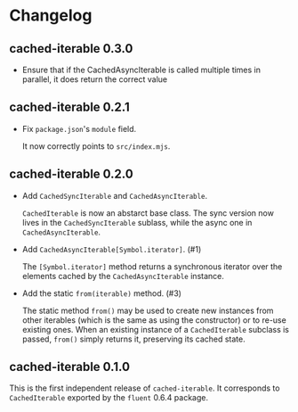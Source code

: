 # Changelog

## cached-iterable 0.3.0

  - Ensure that if the CachedAsyncIterable is called multiple times in parallel, it does return the correct value

## cached-iterable 0.2.1

  - Fix `package.json`'s `module` field.

    It now correctly points to `src/index.mjs`.

## cached-iterable 0.2.0

  - Add `CachedSyncIterable` and `CachedAsyncIterable`.

    `CachedIterable` is now an abstarct base class. The sync version now
    lives in the `CachedSyncIterable` sublass, while the async one in
    `CachedAsyncIterable`.

  - Add `CachedAsyncIterable[Symbol.iterator]`. (#1)

    The `[Symbol.iterator]` method returns a synchronous iterator over the
    elements cached by the `CachedAsyncIterable` instance.

  - Add the static `from(iterable)` method. (#3)

    The static method `from()` may be used to create new instances from other
    iterables (which is the same as using the constructor) or to re-use
    existing ones. When an existing instance of a `CachedIterable` subclass
    is passed, `from()` simply returns it, preserving its cached state.

## cached-iterable 0.1.0

This is the first independent release of `cached-iterable`. It corresponds to
`CachedIterable` exported by the `fluent` 0.6.4 package.

